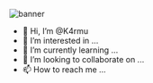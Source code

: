 ![banner](https://user-images.githubusercontent.com/90973933/165371668-b18b788a-b28c-4865-bc64-5f5ce99a8779.gif)


- 👋 Hi, I’m @K4rmu
- 👀 I’m interested in ...
- 🌱 I’m currently learning ...
- 💞️ I’m looking to collaborate on ...
- 📫 How to reach me ...

<!---
K4rmu/K4rmu is a ✨ special ✨ repository because its `README.md` (this file) appears on your GitHub profile.
You can click the Preview link to take a look at your changes.
--->
